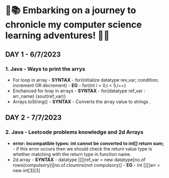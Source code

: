 # 🚀📚 Embarking on a journey to chronicle my computer science learning adventures! 🌟✨

## DAY 1 - 6/7/2023
### 1. Java - Ways to print the arrys
-   For loop in array - **SYNTAX** - for(initialize datatype rev_var; condition; increment OR decrement) - **EG** - for(int i = 0;i < 5;i++)
-   Enchanced for loop in arrays  - **SYNTAX** - for(datatype ref_var : arr_name) {sout(ref_var)}
-   Arrays.toString() - **SYNTAX** - Converts the array value to strings .

## DAY 2 - 7/7/2023
### 2.  Java - Leetcode problems knowledge and 2d Arrays
-   **error: incompatible types: int cannot be converted to int[] return sum;** - if this error occurs then we should check the return value type  is whether matching with the return type in function name.
-   2d array - **SYNTAX** - datatype [][]ref_var = new datatype[no.of rows(compulsory)][no.of.cloumns(not compulsory)] - **EG** - int [][]arr = new int[3][3] 

